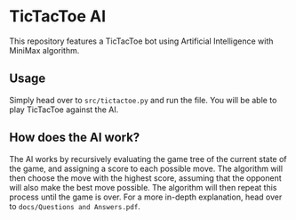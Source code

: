 # TicTacToe AI
This repository features a TicTacToe bot using Artificial Intelligence with MiniMax algorithm.

## Usage
Simply head over to `src/tictactoe.py` and run the file. You will be able to play TicTacToe against the AI.

## How does the AI work?
The AI works by recursively evaluating the game tree of the current state of the game, and assigning a score to each possible move. The algorithm will then choose the move with the highest score, assuming that the opponent will also make the best move possible. The algorithm will then repeat this process until the game is over. For a more in-depth explanation, head over to `docs/Questions and Answers.pdf`.